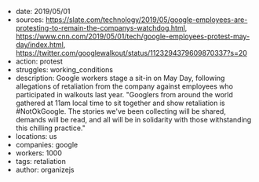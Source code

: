 - date: 2019/05/01
- sources: https://slate.com/technology/2019/05/google-employees-are-protesting-to-remain-the-companys-watchdog.html, https://www.cnn.com/2019/05/01/tech/google-employees-protest-may-day/index.html, https://twitter.com/googlewalkout/status/1123294379609870337?s=20
- action: protest
- struggles: working_conditions
- description: Google workers stage a sit-in on May Day, following allegations of retaliation from the company against employees who participated in walkouts last year. "Googlers from around the world gathered at 11am local time to sit together and show retaliation is #NotOkGoogle. The stories we've been collecting will be shared, demands will be read, and all will be in solidarity with those withstanding this chilling practice."
- locations: us
- companies: google
- workers: 1000
- tags: retaliation
- author: organizejs

